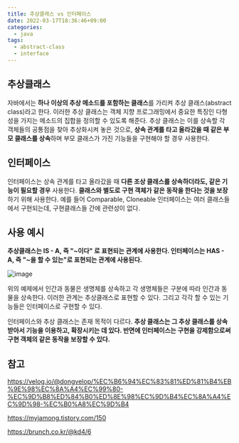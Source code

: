 ```yaml
---
title: 추상클래스 vs 인터페이스
date: 2022-03-17T18:36:46+09:00
categories:
  - java
tags:
  - abstract-class
  - interface
---
```


## 추상클래스
자바에서는 **하나 이상의 추상 메소드를 포함하는 클래스**를 가리켜 추상 클래스(abstract class)라고 한다. 이러한 추상 클래스는 객체 지향 프로그래밍에서 중요한 특징인 다형성을 가지는 메소드의 집합을 정의할 수 있도록 해준다. 추상 클래스는 이를 상속할 각 객체들의 공통점을 찾아 추상화시켜 놓은 것으로, **상속 관계를 타고 올라갔을 때 같은 부모 클래스를 상속**하며 부모 클래스가 가진 기능들을 구현해야 할 경우 사용한다.

## 인터페이스
인터페이스는 상속 관계를 타고 올라갔을 때 **다른 조상 클래스를 상속하더라도, 같은 기능이 필요할 경우** 사용한다. **클래스와 별도로 구현 객체가 같은 동작을 한다는 것을 보장**하기 위해 사용한다. 예를 들어 Comparable, Cloneable 인터페이스는 여러 클래스들에서 구현되는데, 구현클래스들 간에 관련성이 없다.

## 사용 예시
**추상클래스는 IS - A, 즉 "~이다" 로 표현되는 관계에 사용한다. 인터페이스는 HAS - A, 즉 "~을 할 수 있는"로 표현되는 관계에 사용된다.**

![image](https://user-images.githubusercontent.com/46465928/160078435-944951ce-6385-400c-9b3d-7cc5867132c4.png)

위의 예제에서 인간과 동물은 생명체를 상속하고 각 생명체들은 구분에 따라 인간과 동물을 상속한다. 이러한 관계는 추상클래스로 표현할 수 있다. 그리고 각각 할 수 있는 기능들은 인터페이스로 구현할 수 있다.

인터페이스와 추상 클래스는 존재 목적이 다르다. **추상 클래스는 그 추상 클래스를 상속받아서 기능을 이용하고, 확장시키는 데 있다. 반면에 인터페이스는 구현을 강제함으로써 구현 객체의 같은 동작을 보장할 수 있다.**

## 참고
https://velog.io/@dongvelop/%EC%B6%94%EC%83%81%ED%81%B4%EB%9E%98%EC%8A%A4%EC%99%80-%EC%9D%B8%ED%84%B0%ED%8E%98%EC%9D%B4%EC%8A%A4%EC%9D%98-%EC%B0%A8%EC%9D%B4

https://myjamong.tistory.com/150

https://brunch.co.kr/@kd4/6
